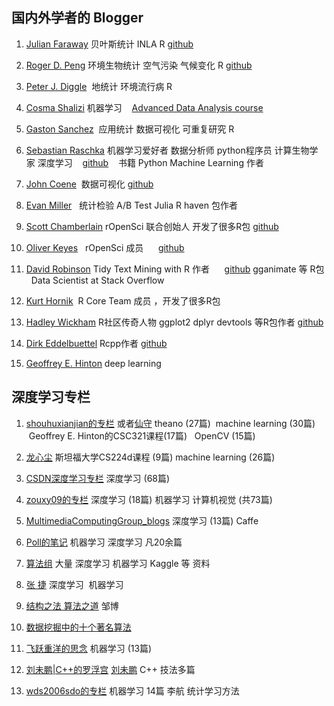 ## 国内外学者的 Blogger 

1. [Julian Faraway](https://farawaystatistics.wordpress.com/) 贝叶斯统计 INLA R
    [github](https://github.com/julianfaraway)

2. [Roger D. Peng](https://simplystatistics.org/) 环境生物统计 空气污染 气候变化 R
    [github](https://github.com/rdpeng)

3. [Peter J. Diggle](http://www.lancaster.ac.uk/staff/diggle/)  地统计 环境流行病 R

4. [Cosma Shalizi](http://www.stat.cmu.edu/~cshalizi/) 机器学习
    [Advanced Data Analysis course](http://www.stat.cmu.edu/~cshalizi/uADA/17/)

5. [Gaston Sanchez](http://gastonsanchez.com/)  应用统计 数据可视化 可重复研究 R

6. [Sebastian Raschka](https://sebastianraschka.com/) 机器学习爱好者 数据分析师  python程序员 计算生物学家 深度学习
    [github](https://github.com/rasbt) 
    书籍 Python Machine Learning 作者

7. [John Coene](http://john-coene.com/)  数据可视化
    [github](https://github.com/JohnCoene)
    
8. [Evan Miller](http://www.evanmiller.org/)   统计检验  A/B Test Julia  R  haven 包作者

9. [Scott Chamberlain](https://scottchamberlain.info/) rOpenSci 联合创始人 开发了很多R包
    [github](https://github.com/sckott/)
    
10. [Oliver Keyes](https://ironholds.org/)    rOpenSci 成员
      [github](https://github.com/ironholds)

11. [David Robinson](http://varianceexplained.org/) Tidy Text Mining with R 作者
      [github](https://github.com/dgrtwo)  gganimate 等 R包   Data Scientist at Stack Overflow

12. [Kurt Hornik](http://statmath.wu-wien.ac.at/~hornik/software.html)  R Core Team 成员 ，开发了很多R包

13. [Hadley Wickham](http://hadley.nz/) R社区传奇人物 ggplot2 dplyr devtools 等R包作者 [github](https://github.com/hadley/)

14. [Dirk Eddelbuettel](http://dirk.eddelbuettel.com/)  Rcpp作者 [github](https://github.com/eddelbuettel)

15. [Geoffrey E. Hinton](http://www.cs.toronto.edu/~hinton/) deep learning 
 
## 深度学习专栏

1. [shouhuxianjian的专栏](http://blog.csdn.net/shouhuxianjian) 或者[仙守](http://www.cnblogs.com/shouhuxianjian/) theano (27篇)   machine learning (30篇) 
    Geoffrey E. Hinton的CSC321课程(17篇)    OpenCV (15篇)

2. [龙心尘](http://blog.csdn.net/longxinchen_ml)  斯坦福大学CS224d课程 (9篇) machine learning (26篇) 

3. [CSDN深度学习专栏](http://blog.csdn.net/column/details/deeplearning.html) 深度学习 (68篇)

4. [zouxy09的专栏](http://blog.csdn.net/zouxy09) 深度学习 (18篇) 机器学习 计算机视觉 (共73篇)

5. [MultimediaComputingGroup_blogs](http://blog.csdn.net/u013854886) 深度学习 (13篇) Caffe

6. [Poll的笔记](http://www.cnblogs.com/maybe2030/) 机器学习 深度学习 凡20余篇

7. [算法组](http://suanfazu.com/) 大量 深度学习 机器学习 Kaggle 等 资料

8. [张 捷](http://www.jeyzhang.com/) 深度学习  机器学习

9. [结构之法 算法之道](http://blog.csdn.net/v_july_v) 邹博

10. [数据挖掘中的十个著名算法](http://blog.csdn.net/taigw/article/details/19407297)

11. [飞跃重洋的思念](http://blog.csdn.net/taigw/article/category/1909901) 机器学习 (13篇)

12. [刘未鹏|C++的罗浮宫](http://blog.csdn.net/pongba) [刘未鹏](http://mindhacks.cn/)  C++ 技法多篇

13. [wds2006sdo的专栏](http://blog.csdn.net/wds2006sdo/article/category/6314784) 机器学习 14篇 李航 统计学习方法

    
    
